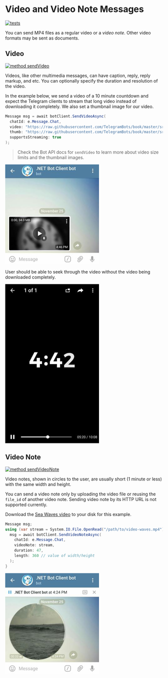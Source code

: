 # Video and Video Note Messages

[![tests](https://img.shields.io/badge/Examples-Video_Messages-green.svg?style=flat-square)](https://github.com/TelegramBots/Telegram.Bot/blob/master/test/Telegram.Bot.Tests.Integ/Sending%20Messages/VideoMessageTests.cs)

You can send MP4 files as a regular video or a _video note_.
Other video formats may be sent as documents.

## Video

[![method sendVideo](https://img.shields.io/badge/Bot_API_method-send_video-blue.svg?style=flat-square)](https://core.telegram.org/bots/api#sendvideo)

Videos, like other multimedia messages, can have caption, reply, reply markup, and etc.
You can optionally specify the duration and resolution of the video.

In the example below, we send a video of a 10 minute countdown
and expect the Telegram clients to stream that long video instead of downloading it completely.
We also set a thumbnail image for our video.

```c#
Message msg = await botClient.SendVideoAsync(
  chatId: e.Message.Chat,
  video: "https://raw.githubusercontent.com/TelegramBots/book/master/src/docs/video-countdown.mp4",
  thumb: "https://raw.githubusercontent.com/TelegramBots/book/master/src/2/docs/thumb-clock.jpg",
  supportsStreaming: true
);
```

> Check the Bot API docs for `sendVideo` to learn more about video size limits and the thumbnail images.

![vide screenshot 1](../docs/shot-video_thumb1.jpg)

User should be able to seek through the video without the video being downloaded completely.

![vide screenshot 2](../docs/shot-video_thumb2.jpg)

## Video Note

[![method sendVideoNote](https://img.shields.io/badge/Bot_API_method-send_video_note-blue.svg?style=flat-square)](https://core.telegram.org/bots/api#sendvideonote)

Video notes, shown in circles to the user, are usually short (1 minute or less) with the same width and height.

You can send a video note only by uploading the video file or reusing the `file_id` of another video note.
Sending video note by its HTTP URL is not supported currently.

Download the [Sea Waves video] to your disk for this example.

```c#
Message msg;
using (var stream = System.IO.File.OpenRead("/path/to/video-waves.mp4")) {
  msg = await botClient.SendVideoNoteAsync(
    chatId: e.Message.Chat,
    videoNote: stream,
    duration: 47,
    length: 360 // value of width/height
  );
}
```

![vide note screenshot](../docs/shot-video_note.jpg)

[Sea Waves video]: https://raw.githubusercontent.com/TelegramBots/book/master/src/docs/video-waves.mp4